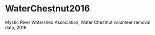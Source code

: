 # WaterChestnut2016
Mystic River Watershed Association, Water Chestnut volunteer removal data, 2016
